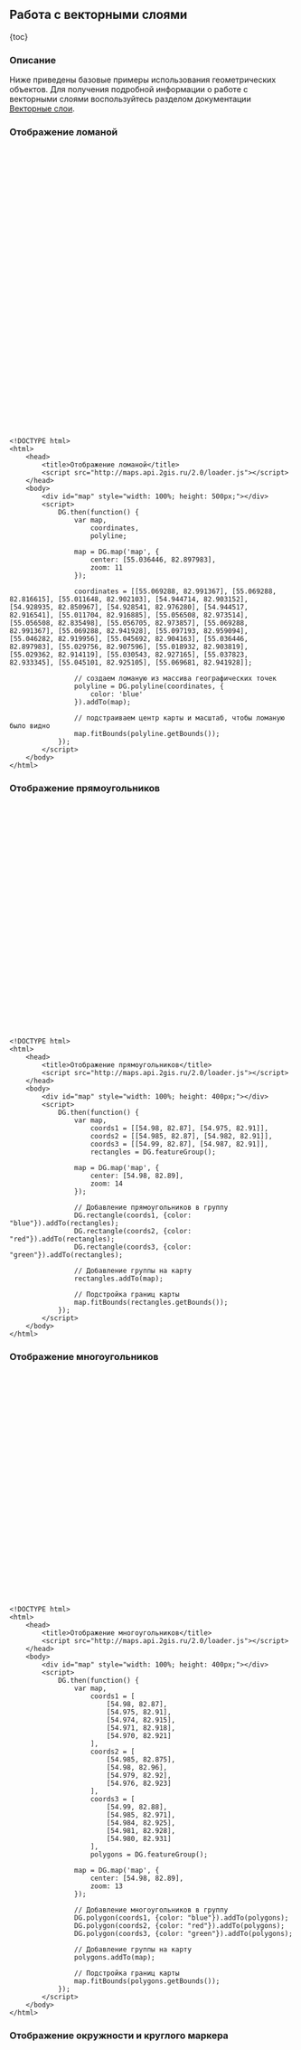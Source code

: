 ## Работа с векторными слоями

{toc}

### Описание

Ниже приведены базовые примеры использования геометрических объектов. Для получения подробной информации о работе
с векторными слоями воспользуйтесь разделом документации <a href="/doc/maps/ru/manual/vector-layers">Векторные слои</a>.

### Отображение ломаной

<script src="http://maps.api.2gis.ru/2.0/loader.js"></script>
<div id="map" style="width: 100%; height: 500px;"></div>
<script>
    DG.then(function() {
        var map,
            coordinates,
            polyline;

        map = DG.map('map', {
            center: [55.036446, 82.897983],
            zoom: 11
        });

        coordinates = [[55.069288, 82.991367], [55.069288, 82.816615], [55.011648, 82.902103], [54.944714, 82.903152], [54.928935, 82.850967], [54.928541, 82.976280], [54.944517, 82.916541], [55.011704, 82.916885], [55.056508, 82.973514], [55.056508, 82.835498], [55.056705, 82.973857], [55.069288, 82.991367], [55.069288, 82.941928], [55.097193, 82.959094], [55.046282, 82.919956], [55.045692, 82.904163], [55.036446, 82.897983], [55.029756, 82.907596], [55.018932, 82.903819], [55.029362, 82.914119], [55.030543, 82.927165], [55.037823, 82.933345], [55.045101, 82.925105], [55.069681, 82.941928]];

        // создаем ломаную из массива географических точек
        polyline = DG.polyline(coordinates, {color: 'blue'}).addTo(map);

        // подстраиваем центр карты и масштаб так, чтобы ломаную было видно
        map.fitBounds(polyline.getBounds());
    });
</script>

    <!DOCTYPE html>
    <html>
        <head>
            <title>Отображение ломаной</title>
            <script src="http://maps.api.2gis.ru/2.0/loader.js"></script>
        </head>
        <body>
            <div id="map" style="width: 100%; height: 500px;"></div>
            <script>
                DG.then(function() {
                    var map,
                        coordinates,
                        polyline;

                    map = DG.map('map', {
                        center: [55.036446, 82.897983],
                        zoom: 11
                    });

                    coordinates = [[55.069288, 82.991367], [55.069288, 82.816615], [55.011648, 82.902103], [54.944714, 82.903152], [54.928935, 82.850967], [54.928541, 82.976280], [54.944517, 82.916541], [55.011704, 82.916885], [55.056508, 82.973514], [55.056508, 82.835498], [55.056705, 82.973857], [55.069288, 82.991367], [55.069288, 82.941928], [55.097193, 82.959094], [55.046282, 82.919956], [55.045692, 82.904163], [55.036446, 82.897983], [55.029756, 82.907596], [55.018932, 82.903819], [55.029362, 82.914119], [55.030543, 82.927165], [55.037823, 82.933345], [55.045101, 82.925105], [55.069681, 82.941928]];

                    // создаем ломаную из массива географических точек
                    polyline = DG.polyline(coordinates, {
                        color: 'blue'
                    }).addTo(map);

                    // подстраиваем центр карты и масштаб, чтобы ломаную было видно
                    map.fitBounds(polyline.getBounds());
                });
            </script>
        </body>
    </html>

### Отображение прямоугольников

<div id="map1" style="width: 100%; height: 400px;"></div>
<script>
    DG.then(function() {
        var map,
            coords1 = [[54.98, 82.87], [54.975, 82.91]],
            coords2 = [[54.985, 82.87], [54.982, 82.91]],
            coords3 = [[54.99, 82.87], [54.987, 82.91]],
            rectangles = DG.featureGroup();

        map = DG.map('map1', {
            center: [54.98, 82.89],
            zoom: 14
        });

        // Добавление прямоугольников в группу
        DG.rectangle(coords1, {color: "blue"}).addTo(rectangles);
        DG.rectangle(coords2, {color: "red"}).addTo(rectangles);
        DG.rectangle(coords3, {color: "green"}).addTo(rectangles);

        // Добавление группы на карту
        rectangles.addTo(map);

        // Подстройка границ карты
        map.fitBounds(rectangles.getBounds());
    });
</script>

    <!DOCTYPE html>
    <html>
        <head>
            <title>Отображение прямоугольников</title>
            <script src="http://maps.api.2gis.ru/2.0/loader.js"></script>
        </head>
        <body>
            <div id="map" style="width: 100%; height: 400px;"></div>
            <script>
                DG.then(function() {
                    var map,
                        coords1 = [[54.98, 82.87], [54.975, 82.91]],
                        coords2 = [[54.985, 82.87], [54.982, 82.91]],
                        coords3 = [[54.99, 82.87], [54.987, 82.91]],
                        rectangles = DG.featureGroup();

                    map = DG.map('map', {
                        center: [54.98, 82.89],
                        zoom: 14
                    });

                    // Добавление прямоугольников в группу
                    DG.rectangle(coords1, {color: "blue"}).addTo(rectangles);
                    DG.rectangle(coords2, {color: "red"}).addTo(rectangles);
                    DG.rectangle(coords3, {color: "green"}).addTo(rectangles);

                    // Добавление группы на карту
                    rectangles.addTo(map);

                    // Подстройка границ карты
                    map.fitBounds(rectangles.getBounds());
                });
            </script>
        </body>
    </html>

### Отображение многоугольников

<div id="map2" style="width: 100%; height: 400px;"></div>
<script>
    DG.then(function() {
        var map,
            coords1 = [
                [54.98, 82.87],
                [54.975, 82.91],
                [54.974, 82.915],
                [54.971, 82.918],
                [54.970, 82.921]
            ],
            coords2 = [
                [54.985, 82.875],
                [54.98, 82.96],
                [54.979, 82.92],
                [54.976, 82.923]
            ],
            coords3 = [
                [54.99, 82.88],
                [54.985, 82.971],
                [54.984, 82.925],
                [54.981, 82.928],
                [54.980, 82.931]
            ],
            polygons = DG.featureGroup();

        map = DG.map('map2', {
            center: [54.98, 82.89],
            zoom: 13
        });

        DG.polygon(coords1, {color: "blue"}).addTo(polygons);
        DG.polygon(coords2, {color: "red"}).addTo(polygons);
        DG.polygon(coords3, {color: "green"}).addTo(polygons);

        polygons.addTo(map);
        map.fitBounds(polygons.getBounds());
    });
</script>

    <!DOCTYPE html>
    <html>
        <head>
            <title>Отображение многоугольников</title>
            <script src="http://maps.api.2gis.ru/2.0/loader.js"></script>
        </head>
        <body>
            <div id="map" style="width: 100%; height: 400px;"></div>
            <script>
                DG.then(function() {
                    var map,
                        coords1 = [
                            [54.98, 82.87],
                            [54.975, 82.91],
                            [54.974, 82.915],
                            [54.971, 82.918],
                            [54.970, 82.921]
                        ],
                        coords2 = [
                            [54.985, 82.875],
                            [54.98, 82.96],
                            [54.979, 82.92],
                            [54.976, 82.923]
                        ],
                        coords3 = [
                            [54.99, 82.88],
                            [54.985, 82.971],
                            [54.984, 82.925],
                            [54.981, 82.928],
                            [54.980, 82.931]
                        ],
                        polygons = DG.featureGroup();

                    map = DG.map('map', {
                        center: [54.98, 82.89],
                        zoom: 13
                    });

                    // Добавление многоугольников в группу
                    DG.polygon(coords1, {color: "blue"}).addTo(polygons);
                    DG.polygon(coords2, {color: "red"}).addTo(polygons);
                    DG.polygon(coords3, {color: "green"}).addTo(polygons);

                    // Добавление группы на карту
                    polygons.addTo(map);

                    // Подстройка границ карты
                    map.fitBounds(polygons.getBounds());
                });
            </script>
        </body>
    </html>

### Отображение окружности и круглого маркера

<div id="map3" style="width: 100%; height: 400px;"></div>
<script>
    DG.then(function() {
        var map = DG.map('map3', {
            center: [54.98, 82.89],
            zoom: 14
        });

        DG.circle([54.98, 82.89], 200, {color: 'red'}).addTo(map);
        DG.circleMarker([54.985, 82.89]).setRadius(100).addTo(map);
    })
</script>

    <!DOCTYPE html>
    <html>
        <head>
            <title>Отображение круга и круглого маркера</title>
            <script src="http://maps.api.2gis.ru/2.0/loader.js"></script>
        </head>
        <body>
            <div id="map" style="width: 100%; height: 400px;"></div>
            <script>
                DG.then(function() {
                    var map = DG.map('map', {
                        center: [54.98, 82.89],
                        zoom: 14
                    });

                    DG.circle([54.98, 82.89], 200, {color: 'red'}).addTo(map);
                    DG.circleMarker([54.985, 82.89]).setRadius(100).addTo(map);
                })
            </script>
        </body>
    </html>

### Векторные слои с подсказками и попапами

<div id="map4" style="width: 100%; height: 400px;"></div>
<script>
    DG.then(function() {
        var map = DG.map('map4', {
            center: [54.98, 82.89],
            zoom: 14
        });

        DG.circle([54.98, 82.87], 200, {color: 'red'})
            .bindPopup('Я круг.')
            .bindLabel('нажми на круг')
            .addTo(map);

        DG.circleMarker([54.985, 82.89])
            .bindPopup('Я круглый маркер')
            .bindLabel('Нажми на круглый маркер')
            .setRadius(100)
            .addTo(map);

        DG.rectangle(
            [[54.98, 82.87], [54.975, 82.91]],
            {color: 'green'})
            .bindPopup('Я прямоугольник')
            .bindLabel('Нажми на прямоугольник')
            .addTo(map);

        DG.polygon(
            [[54.985, 82.875], [54.98, 82.96], [54.979, 82.92]],
            {color: 'yellow'})
            .bindPopup('Я многоугольник')
            .bindLabel('Нажми на многоугольник')
            .addTo(map);
    });
</script>

    <!DOCTYPE html>
    <html>
        <head>
            <title>Векторные слои с подсказками и попапами</title>
            <script src="http://maps.api.2gis.ru/2.0/loader.js"></script>
        </head>
        <body>
            <div id="map" style="width: 100%; height: 400px;"></div>
            <script>
                DG.then(function() {
                    var map = DG.map('map', {
                        center: [54.98, 82.89],
                        zoom: 14
                    });

                    DG.circle([54.98, 82.87], 200, {color: 'red'})
                        .bindPopup('Я круг')
                        .bindLabel('Нажми на круг')
                        .addTo(map);

                    DG.circleMarker([54.985, 82.89])
                        .bindPopup('Я круглый маркер')
                        .bindLabel('Нажми на круглый маркер')
                        .setRadius(100)
                        .addTo(map);

                    DG.rectangle(
                        [[54.98, 82.87], [54.975, 82.91]],
                        {color: 'green'})
                        .bindPopup('Я прямоугольник')
                        .bindLabel('Нажми на прямоугольник')
                        .addTo(map);

                    DG.polygon(
                        [[54.985, 82.875], [54.98, 82.96], [54.979, 82.92]],
                        {color: 'yellow'})
                        .bindPopup('Я многоугольник')
                        .bindLabel('Нажми на многоугольник')
                        .addTo(map);
                });
            </script>
        </body>
    </html>

### Анимация отрисовки ломаной

<input id="playAnimation" type="button" value="Запустить анимацию" />
<div id="map5" style="width: 100%; height: 400px;"></div>
<script>
    var playAnimationButton = document.getElementById('playAnimation'); 

    DG.then(function() {
        var map = DG.map('map5', {
            center: [54.98, 82.94],
            zoom: 13
        });

        playAnimation.onclick = function() {
            var polyline = DG.polyline([]).addTo(map),
                counter = 0;

            (function draw() {
                polyline.addLatLng([54.98, 82.89 + counter / 10000]);

                if (++counter < 1000) {
                    window.setTimeout(draw, 10);
                } else {
                    counter = 0;
                    draw();
                };
            })();
        }
    })
</script>

    <!DOCTYPE html>
    <html>
        <head>
            <title>Анимация отрисовки ломаной</title>
            <script src="http://maps.api.2gis.ru/2.0/loader.js"></script>
        </head>
        <body>
            <input id="playAnimation" type="button" value="Запустить анимацию" />
            <div id="map" style="width: 100%; height: 400px;"></div>
            <script>
                var playAnimationButton = document.getElementById('playAnimation'); 

                DG.then(function() {
                    var map = DG.map('map', {
                        center: [54.98, 82.94],
                        zoom: 13
                    });

                    playAnimation.onclick = function() {
                        var polyline = DG.polyline([]).addTo(map),
                            counter = 0;

                        (function draw() {
                            polyline.addLatLng([54.98, 82.89 + counter / 10000]);

                            if (++counter < 1000) {
                                window.setTimeout(draw, 10);
                            } else {
                                counter = 0;
                                draw();
                            };
                        })();
                    }
                })
            </script>
        </body>
    </html>
